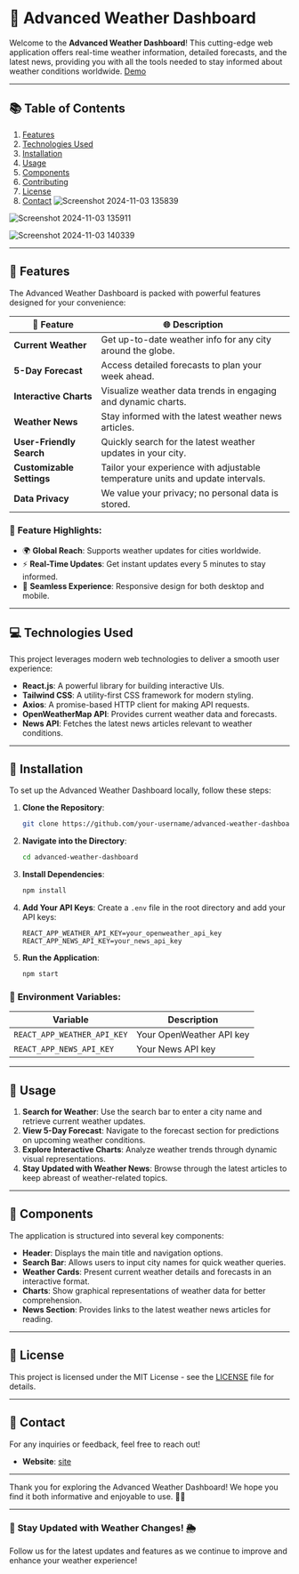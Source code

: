 # 🌌 **Advanced Weather Dashboard**

Welcome to the **Advanced Weather Dashboard**! This cutting-edge web application offers real-time weather information, detailed forecasts, and the latest news, providing you with all the tools needed to stay informed about weather conditions worldwide. 
[Demo](https://advanced-weather-five.vercel.app/)

---

## 📚 **Table of Contents**

1. [Features](#features)
2. [Technologies Used](#technologies-used)
3. [Installation](#installation)
4. [Usage](#usage)
5. [Components](#components)
6. [Contributing](#contributing)
7. [License](#license)
8. [Contact](#contact)
![Screenshot 2024-11-03 135839](https://github.com/user-attachments/assets/22317365-55e5-4011-9cf9-341364966ddf)


![Screenshot 2024-11-03 135911](https://github.com/user-attachments/assets/53aa5304-868a-44bb-875b-d38bfe41506c)



![Screenshot 2024-11-03 140339](https://github.com/user-attachments/assets/42908b34-08ac-4058-9ac8-1f1fcd160617)




---

## 🌟 **Features**

The Advanced Weather Dashboard is packed with powerful features designed for your convenience:

| 🌈 Feature                  | 🌐 Description                                                  |
|-----------------------------|--------------------------------------------------------------|
| **Current Weather**         | Get up-to-date weather info for any city around the globe.  |
| **5-Day Forecast**          | Access detailed forecasts to plan your week ahead.           |
| **Interactive Charts**      | Visualize weather data trends in engaging and dynamic charts. |
| **Weather News**            | Stay informed with the latest weather news articles.         |
| **User-Friendly Search**    | Quickly search for the latest weather updates in your city.  |
| **Customizable Settings**    | Tailor your experience with adjustable temperature units and update intervals. |
| **Data Privacy**            | We value your privacy; no personal data is stored.           |

### 🧭 **Feature Highlights:**

- 🌍 **Global Reach**: Supports weather updates for cities worldwide.
- ⚡ **Real-Time Updates**: Get instant updates every 5 minutes to stay informed.
- 🔄 **Seamless Experience**: Responsive design for both desktop and mobile.

---

## 💻 **Technologies Used**

This project leverages modern web technologies to deliver a smooth user experience:

- **React.js**: A powerful library for building interactive UIs.
- **Tailwind CSS**: A utility-first CSS framework for modern styling.
- **Axios**: A promise-based HTTP client for making API requests.
- **OpenWeatherMap API**: Provides current weather data and forecasts.
- **News API**: Fetches the latest news articles relevant to weather conditions.

---

## 🚀 **Installation**

To set up the Advanced Weather Dashboard locally, follow these steps:

1. **Clone the Repository**:
   ```bash
   git clone https://github.com/your-username/advanced-weather-dashboard.git
   ```

2. **Navigate into the Directory**:
   ```bash
   cd advanced-weather-dashboard
   ```

3. **Install Dependencies**:
   ```bash
   npm install
   ```

4. **Add Your API Keys**:
   Create a `.env` file in the root directory and add your API keys:
   ```plaintext
   REACT_APP_WEATHER_API_KEY=your_openweather_api_key
   REACT_APP_NEWS_API_KEY=your_news_api_key
   ```

5. **Run the Application**:
   ```bash
   npm start
   ```

### 🔑 **Environment Variables**:

| Variable                       | Description                           |
|--------------------------------|---------------------------------------|
| `REACT_APP_WEATHER_API_KEY`    | Your OpenWeather API key              |
| `REACT_APP_NEWS_API_KEY`       | Your News API key                     |

---

## 📖 **Usage**

1. **Search for Weather**: Use the search bar to enter a city name and retrieve current weather updates.
2. **View 5-Day Forecast**: Navigate to the forecast section for predictions on upcoming weather conditions.
3. **Explore Interactive Charts**: Analyze weather trends through dynamic visual representations.
4. **Stay Updated with Weather News**: Browse through the latest articles to keep abreast of weather-related topics.

---

## 🧩 **Components**

The application is structured into several key components:

- **Header**: Displays the main title and navigation options.
- **Search Bar**: Allows users to input city names for quick weather queries.
- **Weather Cards**: Present current weather details and forecasts in an interactive format.
- **Charts**: Show graphical representations of weather data for better comprehension.
- **News Section**: Provides links to the latest weather news articles for reading.

---

## 📜 **License**

This project is licensed under the MIT License - see the [LICENSE](LICENSE) file for details.

---

## 💬 **Contact**

For any inquiries or feedback, feel free to reach out!

- **Website**: [site](https://www.hariompandit.me)

---

Thank you for exploring the Advanced Weather Dashboard! We hope you find it both informative and enjoyable to use. 🌈✨ 

---

### 📅 **Stay Updated with Weather Changes!** 🌦️

Follow us for the latest updates and features as we continue to improve and enhance your weather experience!

